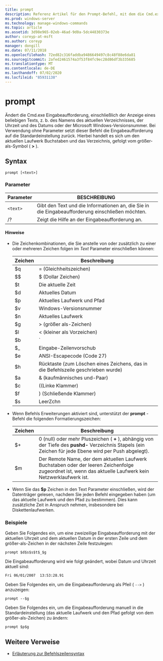 ```yaml
---
title: prompt
description: Referenz Artikel für den Prompt-Befehl, mit dem die Cmd.exe Eingabeaufforderung angepasst wird.
ms.prod: windows-server
ms.technology: manage-windows-commands
ms.topic: article
ms.assetid: 3d98e965-02eb-46ad-9d0a-5dc44830373e
author: coreyp-at-msft
ms.author: coreyp
manager: dongill
ms.date: 07/11/2018
ms.openlocfilehash: 72ed82c316faddba9486649497c8c48f88e6da81
ms.sourcegitcommit: 2afed2461574a3f53f84fc9ec28d86df3b335685
ms.translationtype: MT
ms.contentlocale: de-DE
ms.lasthandoff: 07/02/2020
ms.locfileid: "85931138"
---
```

# <a name="prompt"></a>prompt

Ändert die Cmd.exe Eingabeaufforderung, einschließlich der Anzeige eines beliebigen Texts, z. b. des Namens des aktuellen Verzeichnisses, der Uhrzeit und des Datums oder der Microsoft Windows-Versionsnummer. Bei Verwendung ohne Parameter setzt dieser Befehl die Eingabeaufforderung auf die Standardeinstellung zurück. Hierbei handelt es sich um den aktuellen Laufwerk Buchstaben und das Verzeichnis, gefolgt vom größer-als-Symbol ( **>** ).

## <a name="syntax"></a>Syntax

```
prompt [<text>]
```

### <a name="parameters"></a>Parameter

| Parameter | BESCHREIBUNG |
|--|--|
| `<text>` | Gibt den Text und die Informationen an, die Sie in die Eingabeaufforderung einschließen möchten. |
| /? | Zeigt die Hilfe an der Eingabeaufforderung an. |

#### <a name="remarks"></a>Hinweise

- Die Zeichenkombinationen, die Sie anstelle von oder zusätzlich zu einer oder mehreren Zeichen folgen im *Text* Parameter einschließen können:

    | Zeichen | Beschreibung |
    |--|--|
    | $q | = (Gleichheitszeichen) |
    | $$ | $ (Dollar Zeichen) |
    | $t | Die aktuelle Zeit |
    | $d | Aktuelles Datum |
    | $p | Aktuelles Laufwerk und Pfad |
    | $v | Windows-Versionsnummer |
    | $n | Aktuelles Laufwerk |
    | $g | > (größer als-Zeichen) |
    | $l | < (kleiner als Vorzeichen) |
    | $b | `|`(Pipe-Symbol) |
    | $_ | Eingabe-Zeilenvorschub |
    | $e | ANSI-Escapecode (Code 27) |
    | $h | Rücktaste (zum Löschen eines Zeichens, das in die Befehlszeile geschrieben wurde) |
    | $a | & (kaufmännisches und-Paar) |
    | $c | ((Linke Klammer) |
    | $f | ) (Schließende Klammer) |
    | $s | LeerZchn |

- Wenn Befehls Erweiterungen aktiviert sind, unterstützt der **prompt** -Befehl die folgenden Formatierungszeichen:

    | Zeichen | Beschreibung |
    |--|--|
    | $+ | 0 (null) oder mehr Pluszeichen ( **+** ), abhängig von der Tiefe des **pushd-** Verzeichnis Stapels (ein Zeichen für jede Ebene wird per Push abgelegt). |
    | $m | Der Remote Name, der dem aktuellen Laufwerk Buchstaben oder der leeren Zeichenfolge zugeordnet ist, wenn das aktuelle Laufwerk kein Netzwerklaufwerk ist. |

- Wenn Sie das **$p** Zeichen in den Text Parameter einschließen, wird der Datenträger gelesen, nachdem Sie jeden Befehl eingegeben haben (um das aktuelle Laufwerk und den Pfad zu bestimmen). Dies kann zusätzliche Zeit in Anspruch nehmen, insbesondere bei Diskettenlaufwerken.

### <a name="examples"></a>Beispiele

Geben Sie Folgendes ein, um eine zweizeilige Eingabeaufforderung mit der aktuellen Uhrzeit und dem aktuellen Datum in der ersten Zeile und dem größer-als-Zeichen in der nächsten Zeile festzulegen:

```
prompt $d$s$s$t$_$g
```

Die Eingabeaufforderung wird wie folgt geändert, wobei Datum und Uhrzeit aktuell sind:

```
Fri 06/01/2007  13:53:28.91
```

Geben Sie Folgendes ein, um die Eingabeaufforderung als Pfeil ( `-->` ) anzuzeigen:

```
prompt --$g
```

Geben Sie Folgendes ein, um die Eingabeaufforderung manuell in die Standardeinstellung (das aktuelle Laufwerk und den Pfad gefolgt von dem größer-als-Zeichen) zu ändern:

```
prompt $p$g
```

## <a name="additional-references"></a>Weitere Verweise

- [Erläuterung zur Befehlszeilensyntax](command-line-syntax-key.md)
